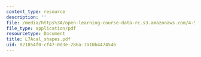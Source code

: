 ```yaml
---
content_type: resource
description: ''
file: /media/https%3A/open-learning-course-data-rc.s3.amazonaws.com/4-580-inquiry-into-computation-and-design-fall-2006/821854f0cf470d3e286a7a10b4474546_L7Acal_shapes.pdf
file_type: application/pdf
resourcetype: Document
title: L7Acal_shapes.pdf
uid: 821854f0-cf47-0d3e-286a-7a10b4474546
---
```

